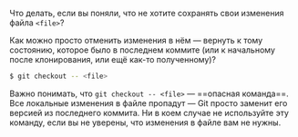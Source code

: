 
Что делать, если вы поняли, что не хотите сохранять свои изменения файла `<file>`?

Как можно просто отменить изменения в нём — вернуть к тому состоянию, которое было в последнем коммите (или к начальному после клонирования, или ещё как-то полученному)?

```bash
$ git checkout -- <file>
```

Важно понимать, что `git checkout -- <file>` — ==опасная команда==. Все
локальные изменения в файле пропадут — Git просто заменит его версией
из последнего коммита. Ни в коем случае не используйте эту команду, если
вы не уверены, что изменения в файле вам не нужны.